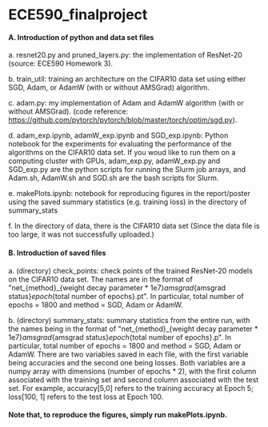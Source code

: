 # ECE590_finalproject

#### A. Introduction of python and data set files

a. resnet20.py and pruned_layers.py: the implementation of ResNet-20 (source: ECE590 Homework 3).

b. train_util: training an architecture on the CIFAR10 data set using either SGD, Adam, or AdamW (with or without AMSGrad) algorithm.

c. adam.py: my implementation of Adam and AdamW algorithm (with or without AMSGrad).
(code reference: https://github.com/pytorch/pytorch/blob/master/torch/optim/sgd.py).

d. adam_exp.ipynb, adamW_exp.ipynb and SGD_exp.ipynb: Python notebook for the experiments for evaluating the performance of the algorithms on the CIFAR10 data set. If you woud like to run them on a computing cluster with GPUs, adam_exp.py, adamW_exp.py and SGD_exp.py are the python scripts for running the Slurm job arrays, and Adam.sh, AdamW.sh and SGD.sh are the bash scripts for Slurm.

e. makePlots.ipynb: notebook for reproducing figures in the report/poster using the saved summary statistics (e.g. training loss) in the directory of summary_stats

f. In the directory of data, there is the CIFAR10 data set (Since the data file is too large, it was not successfully uploaded.)




#### B. Introduction of saved files 

a. (directory) check_points: check points of the trained ResNet-20 models on the CIFAR10 data set. The names are in the format of "net_{method}_{weight decay parameter * 1e7}_amsgrad_{amsgrad status}_epoch_{total number of epochs}.pt". In particular, total number of epochs = 1800 and method = SGD, Adam or AdamW.

b. (directory) summary_stats: summary statistics from the entire run, with the names being in the format of  "net_{method}_{weight decay parameter * 1e7}_amsgrad_{amsgrad status}_epoch_{total number of epochs}.p". In particular, total number of epochs = 1800 and method = SGD, Adam or AdamW. There are two variables saved in each file, with the first variable being accuracies and the second one being losses. Both variables are a numpy array with dimensions (number of epochs * 2), with the first column associated with the training set and second column associated with the test set. For example, accuracy[5,0] refers to the training accuracy at Epoch 5; loss[100, 1] refers to the test loss at Epoch 100.

####  Note that, to reproduce the figures, simply run makePlots.ipynb.
